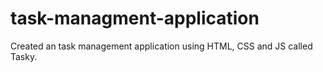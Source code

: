 # task-managment-application
Created an task management application using HTML, CSS and JS called Tasky.
